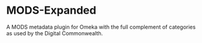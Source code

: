 # MODS-Expanded
A MODS metadata plugin for Omeka with the full complement of categories as used by the Digital Commonwealth.
